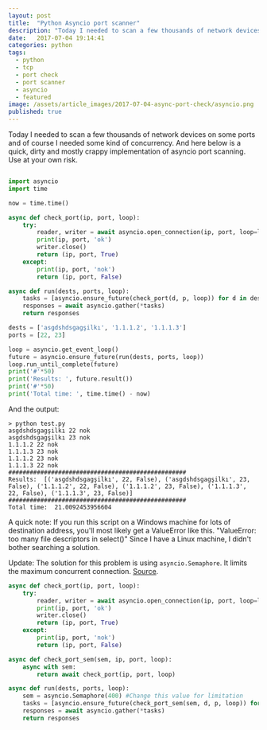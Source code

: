 ```yaml
---
layout: post
title:  "Python Asyncio port scanner"
description: "Today I needed to scan a few thousands of network devices on some ports and of course I needed some kind of concurrency."
date:   2017-07-04 19:14:41
categories: python
tags:
  - python
  - tcp
  - port check
  - port scanner
  - asyncio
  - featured
image: /assets/article_images/2017-07-04-async-port-check/asyncio.png
published: true
---
```

Today I needed to scan a few thousands of network devices on some ports and of course I needed some kind of concurrency. And here below is a quick, dirty and mostly crappy implementation of asyncio port scanning. Use at your own risk.

``` python

import asyncio
import time

now = time.time()

async def check_port(ip, port, loop):
	try:
		reader, writer = await asyncio.open_connection(ip, port, loop=loop)
		print(ip, port, 'ok')
		writer.close()
		return (ip, port, True)
	except:
		print(ip, port, 'nok')
		return (ip, port, False)

async def run(dests, ports, loop):
	tasks = [asyncio.ensure_future(check_port(d, p, loop)) for d in dests for p in ports]
	responses = await asyncio.gather(*tasks)
	return responses

dests = ['asgdshdsgagşilkı', '1.1.1.2', '1.1.1.3']
ports = [22, 23]

loop = asyncio.get_event_loop()
future = asyncio.ensure_future(run(dests, ports, loop))
loop.run_until_complete(future)
print('#'*50)
print('Results: ', future.result())
print('#'*50)
print('Total time: ', time.time() - now)

```

And the output:

```
> python test.py
asgdshdsgagşilkı 22 nok
asgdshdsgagşilkı 23 nok
1.1.1.2 22 nok
1.1.1.3 23 nok
1.1.1.2 23 nok
1.1.1.3 22 nok
##################################################
Results:  [('asgdshdsgagşilkı', 22, False), ('asgdshdsgagşilkı', 23, False), ('1.1.1.2', 22, False), ('1.1.1.2', 23, False), ('1.1.1.3', 22, False), ('1.1.1.3', 23, False)]
##################################################
Total time:  21.0092453956604
```

A quick note: If you run this script on a Windows machine for lots of destination address, you'll most likely get a ValueError like this. "ValueError: too many file descriptors in select()" Since I have a Linux machine, I didn't bother searching a solution.

Update: The solution for this problem is using `asyncio.Semaphore`. It limits the maximum concurrent connection. [Source](https://pawelmhm.github.io/asyncio/python/aiohttp/2016/04/22/asyncio-aiohttp.html).

``` python
async def check_port(ip, port, loop):
	try:
		reader, writer = await asyncio.open_connection(ip, port, loop=loop)
		print(ip, port, 'ok')
		writer.close()
		return (ip, port, True)
	except:
		print(ip, port, 'nok')
		return (ip, port, False)

async def check_port_sem(sem, ip, port, loop):
	async with sem:
		return await check_port(ip, port, loop)

async def run(dests, ports, loop):
	sem = asyncio.Semaphore(400) #Change this value for limitation
	tasks = [asyncio.ensure_future(check_port_sem(sem, d, p, loop)) for d in dests for p in ports]
	responses = await asyncio.gather(*tasks)
	return responses
```
